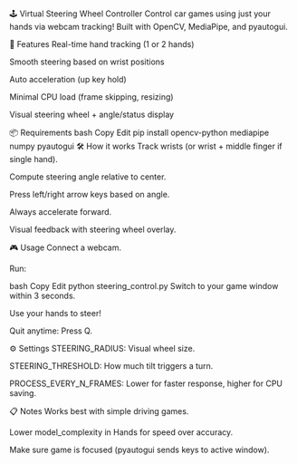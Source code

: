 🕹️ Virtual Steering Wheel Controller
Control car games using just your hands via webcam tracking!
Built with OpenCV, MediaPipe, and pyautogui.

🚀 Features
Real-time hand tracking (1 or 2 hands)

Smooth steering based on wrist positions

Auto acceleration (up key hold)

Minimal CPU load (frame skipping, resizing)

Visual steering wheel + angle/status display

📦 Requirements
bash
Copy
Edit
pip install opencv-python mediapipe numpy pyautogui
🛠️ How it works
Track wrists (or wrist + middle finger if single hand).

Compute steering angle relative to center.

Press left/right arrow keys based on angle.

Always accelerate forward.

Visual feedback with steering wheel overlay.

🎮 Usage
Connect a webcam.

Run:

bash
Copy
Edit
python steering_control.py
Switch to your game window within 3 seconds.

Use your hands to steer!

Quit anytime: Press Q.

⚙️ Settings
STEERING_RADIUS: Visual wheel size.

STEERING_THRESHOLD: How much tilt triggers a turn.

PROCESS_EVERY_N_FRAMES: Lower for faster response, higher for CPU saving.

📋 Notes
Works best with simple driving games.

Lower model_complexity in Hands for speed over accuracy.

Make sure game is focused (pyautogui sends keys to active window).
